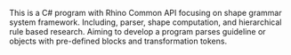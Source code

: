 This is a C# program with Rhino Common API focusing on shape grammar system framework. Including, parser, shape computation, and hierarchical rule based research. Aiming to develop a program parses guideline or objects with pre-defined blocks and transformation tokens.
